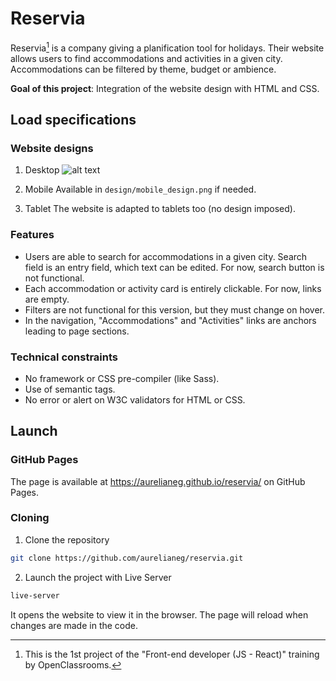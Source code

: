 # Reservia

Reservia[^1] is a company giving a planification tool for holidays. Their website allows users to find accommodations and activities in a given city. Accommodations can be filtered by theme, budget or ambience.

**Goal of this project**: Integration of the website design with HTML and CSS.

## Load specifications

### Website designs

1. Desktop
![alt text](https://github.com/aurelianeg/reservia/design/desktop_design.png?raw=true)

2. Mobile
Available in `design/mobile_design.png` if needed.

3. Tablet
The website is adapted to tablets too (no design imposed).

### Features

- Users are able to search for accommodations in a given city. Search field is an entry field, which text can be edited. For now, search button is not functional.
- Each accommodation or activity card is entirely clickable. For now, links are empty.
- Filters are not functional for this version, but they must change on hover.
- In the navigation, "Accommodations" and "Activities" links are anchors leading to page sections.

### Technical constraints

- No framework or CSS pre-compiler (like Sass).
- Use of semantic tags.
- No error or alert on W3C validators for HTML or CSS.


## Launch

### GitHub Pages

The page is available at <https://aurelianeg.github.io/reservia/> on GitHub Pages.

### Cloning

1. Clone the repository

```sh
git clone https://github.com/aurelianeg/reservia.git
```

2. Launch the project with Live Server

```sh
live-server
```

It opens the website to view it in the browser. The page will reload when changes are made in the code.


[^1]: This is the 1st project of the "Front-end developer (JS - React)" training by OpenClassrooms.